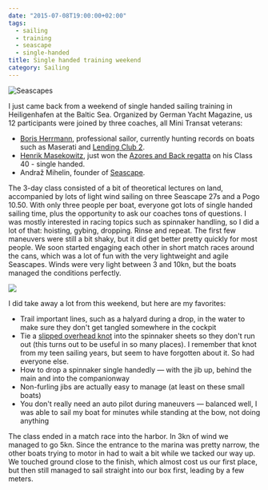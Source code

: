 ```yaml
---
date: "2015-07-08T19:00:00+02:00"
tags:
  - sailing
  - training
  - seascape
  - single-handed
title: Single handed training weekend
category: Sailing
---
```


![Seascapes](/photos/IMG_5729.jpg)

I just came back from a weekend of single handed sailing training in Heiligenhafen at the Baltic Sea. Organized by German Yacht Magazine, us 12 participants were joined by three coaches, all Mini Transat veterans:

- [Boris Herrmann](http://www.borisherrmannracing.com), professional sailor, currently hunting records on boats such as Maserati and [Lending Club 2](https://www.facebook.com/LendingClubSailing).
- [Henrik Masekowitz](http://mini650.de), just won the [Azores and Back regatta](http://azab.co.uk/) on his Class 40 - single handed.
- Andraž Mihelin, founder of [Seascape](http://www.thinkseascape.com).

The 3-day class consisted of a bit of theoretical lectures on land, accompanied by lots of light wind sailing on three Seascape 27s and a Pogo 10.50. With only three people per boat, everyone got lots of single handed sailing time, plus the opportunity to ask our coaches tons of questions. I was mostly interested in racing topics such as spinnaker handling, so I did a lot of that: hoisting, gybing, dropping. Rinse and repeat. The first few maneuvers were still a bit shaky, but it did get better pretty quickly for most people. We soon started engaging each other in short match races around the cans, which was a lot of fun with the very lightweight and agile Seascapes. Winds were very light between 3 and 10kn, but the boats managed the conditions perfectly.

![](/photos/IMG_5734.jpg)

I did take away a lot from this weekend, but here are my favorites:

- Trail important lines, such as a halyard during a drop, in the water to make sure they don't get tangled somewhere in the cockpit
- Tie a [slipped overhead knot](http://www.animatedknots.com/slip/) into the spinnaker sheets so they don't run out (this turns out to be useful in so many places). I remember that knot from my teen sailing years, but seem to have forgotten about it. So had everyone else.
- How to drop a spinnaker single handedly — with the jib up, behind the main and into the companionway
- Non-furling jibs are actually easy to manage (at least on these small boats)
- You don't really need an auto pilot during maneuvers — balanced well, I was able to sail my boat for minutes while standing at the bow, not doing anything

The class ended in a match race into the harbor. In 3kn of wind we managed to go 5kn. Since the entrance to the marina was pretty narrow, the other boats trying to motor in had to wait a bit while we tacked our way up. We touched ground close to the finish, which almost cost us our first place, but then still managed to sail straight into our box first, leading by a few meters.
